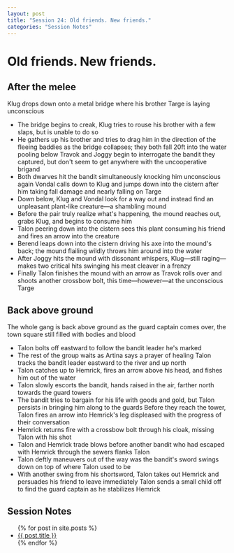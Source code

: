 ```yaml
---
layout: post
title: "Session 24: Old friends. New friends."
categories: "Session Notes"
---
```

# Old friends. New friends.

## After the melee
Klug drops down onto a metal bridge where his brother Targe is laying unconscious
  - The bridge begins to creak, Klug tries to rouse his brother with a few slaps, but is unable to do so
  - He gathers up his brother and tries to drag him in the direction of the fleeing baddies as the bridge collapses; they both fall 20ft into the water pooling below
Travok and Joggy begin to interrogate the bandit they captured, but don't seem to get anywhere with the uncooperative brigand
  - Both dwarves hit the bandit simultaneously knocking him unconscious again
Vondal calls down to Klug and jumps down into the cistern after him taking fall damage and nearly falling on Targe
  - Down below, Klug and Vondal look for a way out and instead find an unpleasant plant-like creature—a shambling mound
  - Before the pair truly realize what's happening, the mound reaches out, grabs Klug, and begins to consume him
  - Talon peering down into the cistern sees this plant consuming his friend and fires an arrow into the creature
  - Berend leaps down into the cistern driving his axe into the mound's back; the mound flailing wildly throws him around into the water
  - After Joggy hits the mound with dissonant whispers, Klug—still raging—makes two critical hits swinging his meat cleaver in a frenzy
  - Finally Talon finishes the mound with an arrow as Travok rolls over and shoots another crossbow bolt, this time—however—at the unconscious Targe

## Back above ground
The whole gang is back above ground as the guard captain comes over, the town square still filled with bodies and blood
  - Talon bolts off eastward to follow the bandit leader he's marked
  - The rest of the group waits as Artina says a prayer of healing
Talon tracks the bandit leader eastward to the river and up north
  - Talon catches up to Hemrick, fires an arrow above his head, and fishes him out of the water
  - Talon slowly escorts the bandit, hands raised in the air, farther north towards the guard towers
  - The bandit tries to bargain for his life with goods and gold, but Talon persists in bringing him along to the guards
Before they reach the tower, Talon fires an arrow into Hemrick's leg displeased with the progress of their conversation
  - Hemrick returns fire with a crossbow bolt through his cloak, missing Talon with his shot
  - Talon and Hemrick trade blows before another bandit who had escaped with Hemrick through the sewers flanks Talon
  - Talon deftly maneuvers out of the way was the bandit's sword swings down on top of where Talon used to be
  - With another swing from his shortsword, Talon takes out Hemrick and persuades his friend to leave immediately
Talon sends a small child off to find the guard captain as he stabilizes Hemrick

## Session Notes
  <ul>
    {% for post in site.posts %}
      <li>
        <a href="{{ post.url | prepend: site.github.url }}">{{ post.title }}</a>
      </li>
    {% endfor %}
  </ul>
